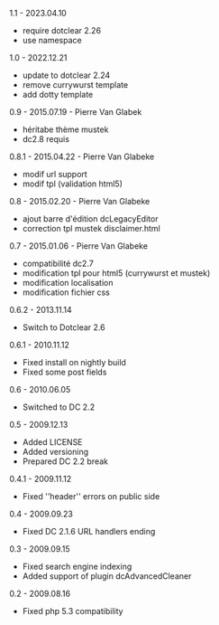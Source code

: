 1.1 - 2023.04.10
* require dotclear 2.26
* use namespace

1.0 - 2022.12.21
* update to dotclear 2.24
* remove currywurst template
* add dotty template

0.9 - 2015.07.19 - Pierre Van Glabek
* héritabe thème mustek
* dc2.8 requis

0.8.1 - 2015.04.22 - Pierre Van Glabeke
* modif url support
* modif tpl (validation html5)

0.8 - 2015.02.20 - Pierre Van Glabeke
* ajout barre d'édition dcLegacyEditor
* correction tpl mustek disclaimer.html

0.7 - 2015.01.06 - Pierre Van Glabeke
* compatibilité dc2.7
* modification tpl pour html5 (currywurst et mustek)
* modification localisation
* modification fichier css

0.6.2 - 2013.11.14
* Switch to Dotclear 2.6

0.6.1 - 2010.11.12
* Fixed install on nightly build
* Fixed some post fields

0.6 - 2010.06.05
* Switched to DC 2.2

0.5 - 2009.12.13
* Added LICENSE
* Added versioning
* Prepared DC 2.2 break

0.4.1 - 2009.11.12
* Fixed ''header'' errors on public side

0.4 - 2009.09.23
* Fixed DC 2.1.6 URL handlers ending

0.3 - 2009.09.15
* Fixed search engine indexing
* Added support of plugin dcAdvancedCleaner

0.2 - 2009.08.16
* Fixed php 5.3 compatibility
